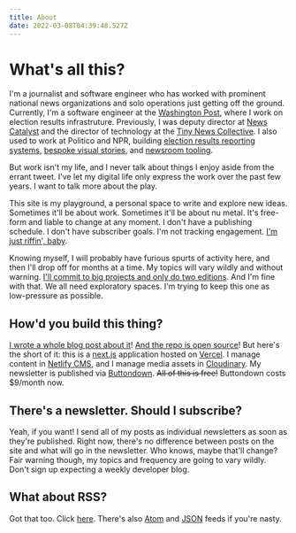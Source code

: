 ```yaml
---
title: About
date: 2022-03-08T04:39:48.527Z
---
```


# What's all this?

I'm a journalist and software engineer who has worked with prominent national news organizations and solo operations just getting off the ground. Currently, I'm a software engineer at the [Washington Post](https://www.washingtonpost.com/), where I work on election results infrastruture. Previously, I was deputy director at [News Catalyst](https://newscatalyst.org) and the director of technology at the [Tiny News Collective](https://tinynewsco.org). I also used to work at Politico and NPR, building [election results reporting systems](https://www.politico.com/election-results/2018/house/), [bespoke visual stories](https://apps.npr.org/life-after-death/), and [newsroom tooling](https://github.com/nprapps/lunchbox).

But work isn't my life, and I never talk about things I enjoy aside from the errant tweet. I've let my digital life only express the work over the past few years. I want to talk more about the play.

This site is my playground, a personal space to write and explore new ideas. Sometimes it'll be about work. Sometimes it'll be about nu metal. It's free-form and liable to change at any moment. I don't have a publishing schedule. I don't have subscriber goals. I'm not tracking engagement. [I'm just riffin', baby](https://twitter.com/rich_hofmann/status/1329306619700785155?lang=en).

Knowing myself, I will probably have furious spurts of activity here, and then I'll drop off for months at a time. My topics will vary wildly and without warning. [I'll commit to big projects and only do two editions](https://www.theringer.com/music/2019/7/15/20691544/sufjan-stevens-50-states-illinois-michigan-seven-swans-indie-folk-pitchfork). And I'm fine with that. We all need exploratory spaces. I'm trying to keep this one as low-pressure as possible.

## How'd you build this thing?

[I wrote a whole blog post about it](http://www.tylerjfisher.com/blog/post/2022/03/10/how-i-built-this-website)! [And the repo is open source](https://github.com/TylerFisher/blog)! But here's the short of it: this is a [next.js](https://nextjs.org) application hosted on [Vercel](https://vercel.com). I manage content in [Netlify CMS](https://netlifycms.org), and I manage media assets in [Cloudinary](https://cloudinary.com). My newsletter is published via [Buttondown](https://buttondown.email). ~~All of this is free!~~ Buttondown costs $9/month now.

## There's a newsletter. Should I subscribe?

Yeah, if you want! I send all of my posts as individual newsletters as soon as they're published. Right now, there's no difference between posts on the site and what will go in the newsletter. Who knows, maybe that'll change? Fair warning though, my topics and frequency are going to vary wildly. Don't sign up expecting a weekly developer blog.

## What about RSS?

Got that too. Click [here](https://www.tylerjfisher.com/rss.xml). There's also [Atom](https://www.tylerjfisher.com/atom.xml) and [JSON](https://www.tylerjfisher.com/rss.json) feeds if you're nasty.
